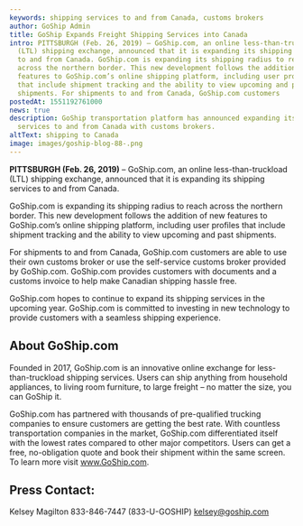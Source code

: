 ```yaml
---
keywords: shipping services to and from Canada, customs brokers
author: GoShip Admin
title: GoShip Expands Freight Shipping Services into Canada
intro: PITTSBURGH (Feb. 26, 2019) – GoShip.com, an online less-than-truckload
  (LTL) shipping exchange, announced that it is expanding its shipping services
  to and from Canada. GoShip.com is expanding its shipping radius to reach
  across the northern border. This new development follows the addition of new
  features to GoShip.com’s online shipping platform, including user profiles
  that include shipment tracking and the ability to view upcoming and past
  shipments. For shipments to and from Canada, GoShip.com customers
postedAt: 1551192761000
news: true
description: GoShip transportation platform has announced expanding its shipping
  services to and from Canada with customs brokers.
altText: shipping to Canada
image: images/goship-blog-88-.png
---
```

**PITTSBURGH (Feb. 26, 2019)** – GoShip.com, an online less-than-truckload (LTL) shipping exchange, announced that it is expanding its shipping services to and from Canada.   

GoShip.com is expanding its shipping radius to reach across the northern border. This new development follows the addition of new features to GoShip.com’s online shipping platform, including user profiles that include shipment tracking and the ability to view upcoming and past shipments.   

For shipments to and from Canada, GoShip.com customers are able to use their own customs broker or use the self-service customs broker provided by GoShip.com. GoShip.com provides customers with documents and a customs invoice to help make Canadian shipping hassle free.   

GoShip.com hopes to continue to expand its shipping services in the upcoming year. GoShip.com is committed to investing in new technology to provide customers with a seamless shipping experience.  

## About GoShip.com

Founded in 2017, GoShip.com is an innovative online exchange for less-than-truckload shipping services. Users can ship anything from household appliances, to living room furniture, to large freight – no matter the size, you can GoShip it. 

GoShip.com has partnered with thousands of pre-qualified trucking companies to ensure customers are getting the best rate. With countless transportation companies in the market, GoShip.com differentiated itself with the lowest rates compared to other major competitors. Users can get a free, no-obligation quote and book their shipment within the same screen. To learn more visit www.GoShip.com.  

## Press Contact:

Kelsey Magilton 833-846-7447 (833-U-GOSHIP) [kelsey@goship.com](mailto:kelsey@goship.com)